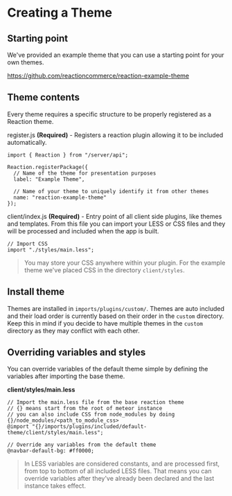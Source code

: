 # Creating a Theme

## Starting point

We've provided an example theme that you can use a starting point for your own themes.

https://github.com/reactioncommerce/reaction-example-theme


## Theme contents

Every theme requires a specific structure to be properly registered as a Reaction theme.

register.js **(Required)** - Registers a reaction plugin allowing it to be included automatically.

```
import { Reaction } from "/server/api";

Reaction.registerPackage({
  // Name of the theme for presentation purposes
  label: "Example Theme",

  // Name of your theme to uniquely identify it from other themes
  name: "reaction-example-theme"
});
```

client/index.js **(Required)** - Entry point of all client side plugins, like themes and templates.
From this file you can import your LESS or CSS files and they will be processed and included when the app is built.

```
// Import CSS
import "./styles/main.less";
```

> You may store your CSS anywhere within your plugin. For the example theme we've placed CSS in the directory `client/styles`.

## Install theme

Themes are installed in `imports/plugins/custom/`. Themes are auto included and their load order is currently based on their order in the `custom` directory. Keep this in mind if you decide to have multiple themes in the `custom` directory as they may conflict with each other.

## Overriding variables and styles

You can override variables of the default theme simple by defining the variables after importing the base theme.

**client/styles/main.less**
```
// Import the main.less file from the base reaction theme
// {} means start from the root of meteor instance
// you can also include CSS from node_modules by doing {}/node_modules/<path_to_module_css>
@import "{}/imports/plugins/included/default-theme/client/styles/main.less";

// Override any variables from the default theme
@navbar-default-bg: #ff0000;

```

> In LESS variables are considered constants, and are processed first, from top to bottom of all included LESS files. That means you can override variables after they've already been declared and the last instance takes effect.
